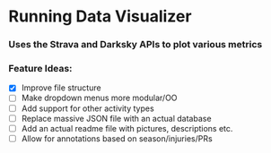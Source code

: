 # Running Data Visualizer

### Uses the Strava and Darksky APIs to plot various metrics

### Feature Ideas:

-   [x] Improve file structure
-   [ ] Make dropdown menus more modular/OO
-   [ ] Add support for other activity types
-   [ ] Replace massive JSON file with an actual database
-   [ ] Add an actual readme file with pictures, descriptions etc.
-   [ ] Allow for annotations based on season/injuries/PRs
